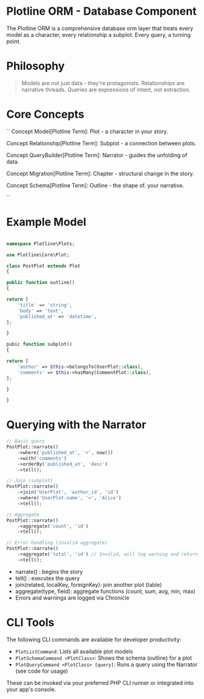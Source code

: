 # Plotline ORM - Database Component

The Plotline ORM is a comprehensive database orm layer that treats every model as a character, every relationship a subplot. Every query, a turning point.


# Philosophy

> Models are not just data - they're protagonists.
> Relationships are narrative threads.
> Queries are expressions of intent, not extraction.

# Core Concepts

``
Concept Model[Plotline Term]: Plot - a character in your story.

Concept Relationship[Plotline Term]: Subplot - a connection between plots.

Concept QueryBuilder[Plotline Term]: Narrator - guides the unfolding of data.

Concept Migration[Plotline Term]: Chapter - structural change in the story.

Concept Schema[Plotline Term]: Outline - the shape of. your narrative.

``

# Example Model

```php

namespace Plotline\Plots;

use Plotline\Core\Plot;

class PostPlot extends Plot 
{

public function outline() 
{

return [
    'title' => 'string',
    'body' => 'text',
    'published_at' => 'datetime',
];

}

pubic function subplot() 
{

return [
    'author' => $this->belongsTo(UserPlot::class),
    'comments' => $this->hasMany(CommentPlot::class),
];

}

}

```


# Querying with the Narrator

```php
// Basic query
PostPlot::narrate()
    ->where('published_at', '<', now())
    ->with('comments')
    ->orderBy('published_at', 'desc')
    ->tell();

// Join (subplot)
PostPlot::narrate()
    ->join('UserPlot', 'author_id', 'id')
    ->where('UserPlot.name', '=', 'Alice')
    ->tell();

// Aggregate
PostPlot::narrate()
    ->aggregate('count', 'id')
    ->tell();

// Error handling (invalid aggregate)
PostPlot::narrate()
    ->aggregate('total', 'id') // Invalid, will log warning and return error
    ->tell();
```

- narrate() : begins the story
- tell() : executes the query
- join(related, localKey, foreignKey): join another plot (table)
- aggregate(type, field): aggregate functions (count, sum, avg, min, max)
- Errors and warnings are logged via Chronicle

# CLI Tools

The following CLI commands are available for developer productivity:

- `PlotListCommand`: Lists all available plot models
- `PlotSchemaCommand <PlotClass>`: Shows the schema (outline) for a plot
- `PlotQueryCommand <PlotClass> [query]`: Runs a query using the Narrator (see code for usage)

These can be invoked via your preferred PHP CLI runner or integrated into your app's console.

